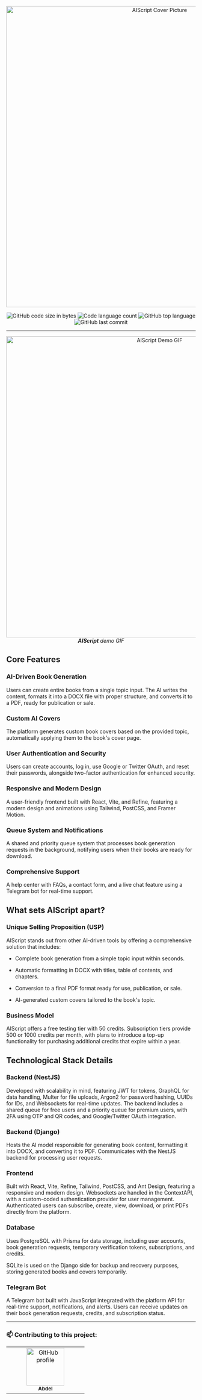 <p align="center">
    <a target="_blank" href="https://www.abdel.codes/project/aiscript">
        <img src="https://github.com/abdeljalil-salhi/AIScript_public/blob/main/README_Cover.png?raw=true" alt="AIScript Cover Picture" width="800" />
    </a>
</p>

<p align="center">
	<img alt="GitHub code size in bytes" src="https://img.shields.io/github/languages/code-size/abdeljalil-salhi/AIScript?color=lightblue" />
	<img alt="Code language count" src="https://img.shields.io/github/languages/count/abdeljalil-salhi/AIScript?color=yellow" />
	<img alt="GitHub top language" src="https://img.shields.io/github/languages/top/abdeljalil-salhi/AIScript?color=blue" />
	<img alt="GitHub last commit" src="https://img.shields.io/github/last-commit/abdeljalil-salhi/AIScript?color=green" />
</p>

---

<p align="center">
	<a target="_blank" href="https://www.abdel.codes/project/aiscript/" alt="AIScript in my portfolio">
		<img src="https://github.com/abdeljalil-salhi/AIScript_public/blob/main/README_Demo.gif?raw=true" alt="AIScript Demo GIF" width="800"/>
	</a>
	<br />
	<i><b>AIScript</b> demo GIF</i>
</p>

## Core Features

### AI-Driven Book Generation

Users can create entire books from a single topic input. The AI writes the content, formats it into a DOCX file with proper structure, and converts it to a PDF, ready for publication or sale.

### Custom AI Covers

The platform generates custom book covers based on the provided topic, automatically applying them to the book's cover page.

### User Authentication and Security

Users can create accounts, log in, use Google or Twitter OAuth, and reset their passwords, alongside two-factor authentication for enhanced security.

### Responsive and Modern Design

A user-friendly frontend built with React, Vite, and Refine, featuring a modern design and animations using Tailwind, PostCSS, and Framer Motion.

### Queue System and Notifications

A shared and priority queue system that processes book generation requests in the background, notifying users when their books are ready for download.

### Comprehensive Support

A help center with FAQs, a contact form, and a live chat feature using a Telegram bot for real-time support.

## What sets AIScript apart?

### Unique Selling Proposition (USP)

AIScript stands out from other AI-driven tools by offering a comprehensive solution that includes:

- Complete book generation from a simple topic input within seconds.

- Automatic formatting in DOCX with titles, table of contents, and chapters.

- Conversion to a final PDF format ready for use, publication, or sale.

- AI-generated custom covers tailored to the book's topic.

### Business Model

AIScript offers a free testing tier with 50 credits. Subscription tiers provide 500 or 1000 credits per month, with plans to introduce a top-up functionality for purchasing additional credits that expire within a year.

## Technological Stack Details

### Backend (NestJS)

Developed with scalability in mind, featuring JWT for tokens, GraphQL for data handling, Multer for file uploads, Argon2 for password hashing, UUIDs for IDs, and Websockets for real-time updates. The backend includes a shared queue for free users and a priority queue for premium users, with 2FA using OTP and QR codes, and Google/Twitter OAuth integration.

### Backend (Django)

Hosts the AI model responsible for generating book content, formatting it into DOCX, and converting it to PDF. Communicates with the NestJS backend for processing user requests.

### Frontend

Built with React, Vite, Refine, Tailwind, PostCSS, and Ant Design, featuring a responsive and modern design. Websockets are handled in the ContextAPI, with a custom-coded authentication provider for user management. Authenticated users can subscribe, create, view, download, or print PDFs directly from the platform.

### Database

Uses PostgreSQL with Prisma for data storage, including user accounts, book generation requests, temporary verification tokens, subscriptions, and credits.

SQLite is used on the Django side for backup and recovery purposes, storing generated books and covers temporarily.

### Telegram Bot

A Telegram bot built with JavaScript integrated with the platform API for real-time support, notifications, and alerts. Users can receive updates on their book generation requests, credits, and subscription status.

---

### 📫 Contributing to this project:

<table>
  <tr>
    <td width="30px"></td>
    <td align="center">
      <a href="https://github.com/abdeljalil-salhi">
        <img src="https://avatars.githubusercontent.com/u/65598953" width="100px;" alt="GitHub profile"/><br>
      </a>
      <sub>
        <b>Abdel</b>
      </sub>
    </td>
    <td width="30px"></td>
  </tr>
</table>
